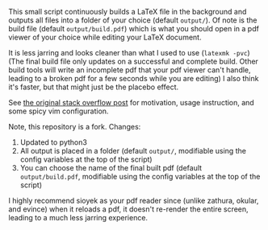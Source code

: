 This small script continuously builds a LaTeX file in the background and outputs all files into a folder of your choice (default `output/`). Of note is the build file (default `output/build.pdf`) which is what you should open in a pdf viewer of your choice while editing your LaTeX document.

It is less jarring and looks cleaner than what I used to use (`latexmk -pvc`) (The final build file only updates on a successful and complete build. Other build tools will write an incomplete pdf that your pdf viewer can't handle, leading to a broken pdf for a few seconds while you are editing) I also think it's faster, but that might just be the placebo effect.

See [the original stack overflow post](http://stackoverflow.com/questions/1240037/recommended-build-system-for-latex/1394702#1394702) for motivation, usage instruction, and some spicy vim configuration.

Note, this repository is a fork. Changes:

 1. Updated to python3
 2. All output is placed in a folder (default `output/`, modifiable using the config variables at the top of the script)
 3. You can choose the name of the final built pdf (default `output/build.pdf`, modifiable using the config variables at the top of the script)

I highly recommend sioyek as your pdf reader since (unlike zathura, okular, and evince) when it reloads a pdf, it doesn't re-render the entire screen, leading to a much less jarring experience.
